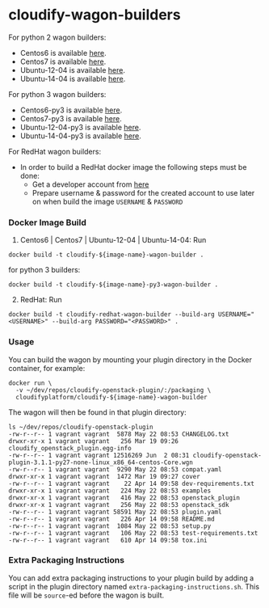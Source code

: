 # cloudify-wagon-builders

  For python 2 wagon builders:
  - Centos6 is available [here](https://hub.docker.com/r/cloudifyplatform/cloudify-centos-6-wagon-builder).
  - Centos7 is available [here](https://hub.docker.com/r/cloudifyplatform/cloudify-centos-7-wagon-builder).
  - Ubuntu-12-04 is available [here](https://hub.docker.com/r/cloudifyplatform/cloudify-ubuntu-12-04-wagon-builder).
  - Ubuntu-14-04 is available [here](https://hub.docker.com/r/cloudifyplatform/cloudify-ubuntu-14-04-wagon-builder).

  For python 3 wagon builders:
  - Centos6-py3 is available [here](https://hub.docker.com/r/cloudifyplatform/cloudify-centos-6-py3-wagon-builder).
  - Centos7-py3 is available [here](https://hub.docker.com/r/cloudifyplatform/cloudify-centos-7-py3-wagon-builder).
  - Ubuntu-12-04-py3 is available [here](https://hub.docker.com/r/cloudifyplatform/cloudify-ubuntu-12-04-py3-wagon-builder).
  - Ubuntu-14-04-py3 is available [here](https://hub.docker.com/r/cloudifyplatform/cloudify-ubuntu-14-04-py3-wagon-builder).

  For RedHat wagon builders:
   - In order to build a RedHat docker image the following steps must be done:
      - Get a developer account from [here](https://developers.redhat.com/)
      - Prepare username & password for the created account to use later on when build the image `USERNAME` & `PASSWORD`

### Docker Image Build

1. Centos6 | Centos7 | Ubuntu-12-04 |  Ubuntu-14-04: Run

```shell
docker build -t cloudify-${image-name}-wagon-builder .
```    

for python 3 builders:
```shell
docker build -t cloudify-${image-name}-py3-wagon-builder .
```    


2. RedHat: Run

```shell
docker build -t cloudify-redhat-wagon-builder --build-arg USERNAME="<USERNAME>" --build-arg PASSWORD="<PASSWORD>" .
```


### Usage

You can build the wagon by mounting your plugin directory in the Docker container, for example:

```shell
docker run \
  -v ~/dev/repos/cloudify-openstack-plugin/:/packaging \
  cloudifyplatform/cloudify-${image-name}-wagon-builder
```

The wagon will then be found in that plugin directory:

```shell
ls ~/dev/repos/cloudify-openstack-plugin
-rw-r--r-- 1 vagrant vagrant  5878 May 22 08:53 CHANGELOG.txt
drwxr-xr-x 1 vagrant vagrant   256 Mar 19 09:26 cloudify_openstack_plugin.egg-info
-rw-r--r-- 1 vagrant vagrant 12516269 Jun  2 08:31 cloudify-openstack-plugin-3.1.1-py27-none-linux_x86_64-centos-Core.wgn
-rw-r--r-- 1 vagrant vagrant  9290 May 22 08:53 compat.yaml
drwxr-xr-x 1 vagrant vagrant  1472 Mar 19 09:27 cover
-rw-r--r-- 1 vagrant vagrant    22 Apr 14 09:58 dev-requirements.txt
drwxr-xr-x 1 vagrant vagrant   224 May 22 08:53 examples
drwxr-xr-x 1 vagrant vagrant   416 May 22 08:53 openstack_plugin
drwxr-xr-x 1 vagrant vagrant   256 May 22 08:53 openstack_sdk
-rw-r--r-- 1 vagrant vagrant 58591 May 22 08:53 plugin.yaml
-rw-r--r-- 1 vagrant vagrant   226 Apr 14 09:58 README.md
-rw-r--r-- 1 vagrant vagrant  1084 May 22 08:53 setup.py
-rw-r--r-- 1 vagrant vagrant   106 May 22 08:53 test-requirements.txt
-rw-r--r-- 1 vagrant vagrant   610 Apr 14 09:58 tox.ini
```

### Extra Packaging Instructions

You can add extra packaging instructions to your plugin build by adding a script in the plugin directory named `extra-packaging-instructions.sh`. This file will be `source`-ed before the wagon is built.
